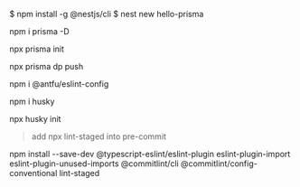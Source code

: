 $ npm install -g @nestjs/cli
$ nest new hello-prisma

npm i prisma -D

npx prisma init

npx prisma dp push

npm i @antfu/eslint-config

npm i husky

npx husky init

> add npx lint-staged into pre-commit

npm install --save-dev @typescript-eslint/eslint-plugin eslint-plugin-import eslint-plugin-unused-imports @commitlint/cli @commitlint/config-conventional lint-staged
